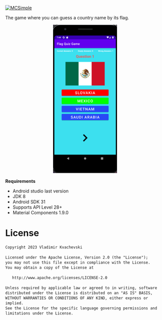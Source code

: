 [![MCSimple](https://img.shields.io/badge/MCSimple-Flag_Quiz_Game-brightgreen?logo=MCSimple&link=https%3A%2F%2Fmcsimple.net)](https://mcsimple.net)


The game where you can guess a country name by its flag.

<p align="center"><img src="assets/flaq-quiz-question.png" width=40% height=40% /></p>

**Requirements**
- Android studio last version
- JDK 8
- Android SDK 31
- Supports API Level 28+
- Material Components 1.9.0


# License

    Copyright 2023 Vladimir Kvachevski

    Licensed under the Apache License, Version 2.0 (the "License");
    you may not use this file except in compliance with the License.
    You may obtain a copy of the License at

       http://www.apache.org/licenses/LICENSE-2.0

    Unless required by applicable law or agreed to in writing, software
    distributed under the License is distributed on an "AS IS" BASIS,
    WITHOUT WARRANTIES OR CONDITIONS OF ANY KIND, either express or implied.
    See the License for the specific language governing permissions and
    limitations under the License.
